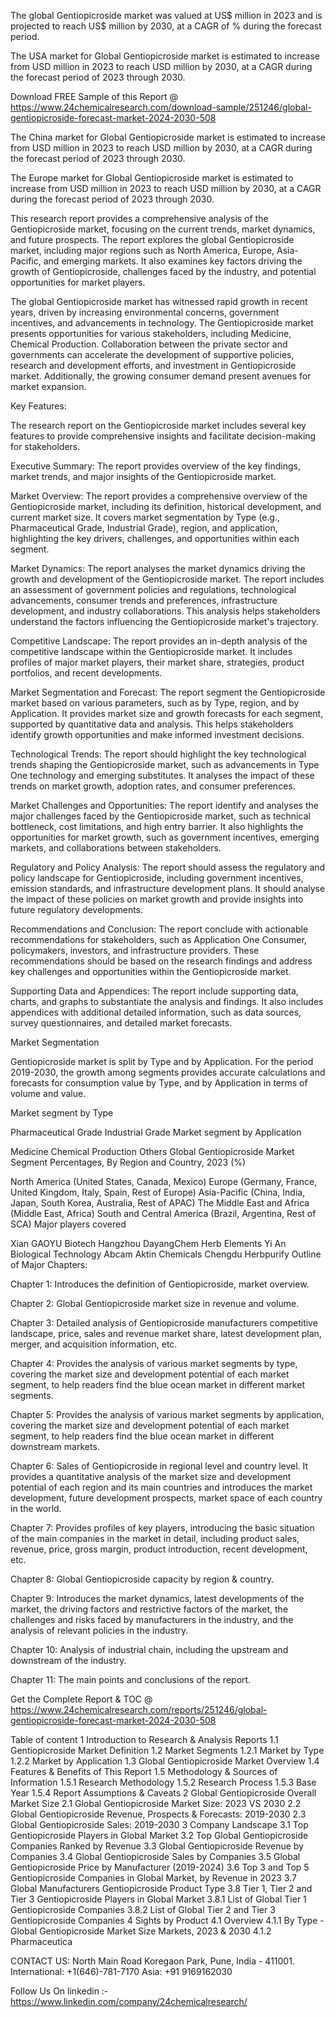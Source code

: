 The global Gentiopicroside market was valued at US$ million in 2023 and is projected to reach US$ million by 2030, at a CAGR of % during the forecast period.

The USA market for Global Gentiopicroside  market is estimated to increase from USD million in 2023 to reach USD million by 2030, at a CAGR during the forecast period of 2023 through 2030.

Download FREE Sample of this Report @ https://www.24chemicalresearch.com/download-sample/251246/global-gentiopicroside-forecast-market-2024-2030-508

The China market for Global Gentiopicroside market is estimated to increase from USD million in 2023 to reach USD million by 2030, at a CAGR during the forecast period of 2023 through 2030.

The Europe market for Global Gentiopicroside  market is estimated to increase from USD million in 2023 to reach USD million by 2030, at a CAGR during the forecast period of 2023 through 2030.

This research report provides a comprehensive analysis of the Gentiopicroside market, focusing on the current trends, market dynamics, and future prospects. The report explores the global Gentiopicroside market, including major regions such as North America, Europe, Asia-Pacific, and emerging markets. It also examines key factors driving the growth of Gentiopicroside, challenges faced by the industry, and potential opportunities for market players.

The global Gentiopicroside market has witnessed rapid growth in recent years, driven by increasing environmental concerns, government incentives, and advancements in technology. The Gentiopicroside market presents opportunities for various stakeholders, including Medicine, Chemical Production. Collaboration between the private sector and governments can accelerate the development of supportive policies, research and development efforts, and investment in Gentiopicroside market. Additionally, the growing consumer demand present avenues for market expansion.

Key Features:

The research report on the Gentiopicroside market includes several key features to provide comprehensive insights and facilitate decision-making for stakeholders.

Executive Summary: The report provides overview of the key findings, market trends, and major insights of the Gentiopicroside market.

Market Overview: The report provides a comprehensive overview of the Gentiopicroside market, including its definition, historical development, and current market size. It covers market segmentation by Type (e.g., Pharmaceutical Grade, Industrial Grade), region, and application, highlighting the key drivers, challenges, and opportunities within each segment.

Market Dynamics: The report analyses the market dynamics driving the growth and development of the Gentiopicroside market. The report includes an assessment of government policies and regulations, technological advancements, consumer trends and preferences, infrastructure development, and industry collaborations. This analysis helps stakeholders understand the factors influencing the Gentiopicroside market's trajectory.

Competitive Landscape: The report provides an in-depth analysis of the competitive landscape within the Gentiopicroside market. It includes profiles of major market players, their market share, strategies, product portfolios, and recent developments.

Market Segmentation and Forecast: The report segment the Gentiopicroside market based on various parameters, such as by Type, region, and by Application. It provides market size and growth forecasts for each segment, supported by quantitative data and analysis. This helps stakeholders identify growth opportunities and make informed investment decisions.

Technological Trends: The report should highlight the key technological trends shaping the Gentiopicroside market, such as advancements in Type One technology and emerging substitutes. It analyses the impact of these trends on market growth, adoption rates, and consumer preferences.

Market Challenges and Opportunities: The report identify and analyses the major challenges faced by the Gentiopicroside market, such as technical bottleneck, cost limitations, and high entry barrier. It also highlights the opportunities for market growth, such as government incentives, emerging markets, and collaborations between stakeholders.

Regulatory and Policy Analysis: The report should assess the regulatory and policy landscape for Gentiopicroside, including government incentives, emission standards, and infrastructure development plans. It should analyse the impact of these policies on market growth and provide insights into future regulatory developments.

Recommendations and Conclusion: The report conclude with actionable recommendations for stakeholders, such as Application One Consumer, policymakers, investors, and infrastructure providers. These recommendations should be based on the research findings and address key challenges and opportunities within the Gentiopicroside market.

Supporting Data and Appendices: The report include supporting data, charts, and graphs to substantiate the analysis and findings. It also includes appendices with additional detailed information, such as data sources, survey questionnaires, and detailed market forecasts.

Market Segmentation

Gentiopicroside market is split by Type and by Application. For the period 2019-2030, the growth among segments provides accurate calculations and forecasts for consumption value by Type, and by Application in terms of volume and value.

Market segment by Type

Pharmaceutical Grade
Industrial Grade
Market segment by Application

Medicine
Chemical Production
Others
Global Gentiopicroside Market Segment Percentages, By Region and Country, 2023 (%)

North America (United States, Canada, Mexico)
Europe (Germany, France, United Kingdom, Italy, Spain, Rest of Europe)
Asia-Pacific (China, India, Japan, South Korea, Australia, Rest of APAC)
The Middle East and Africa (Middle East, Africa)
South and Central America (Brazil, Argentina, Rest of SCA)
Major players covered

Xian GAOYU Biotech
Hangzhou DayangChem
Herb Elements
Yi An Biological Technology
Abcam
Aktin Chemicals
Chengdu Herbpurify
Outline of Major Chapters:

Chapter 1: Introduces the definition of Gentiopicroside, market overview.

Chapter 2: Global Gentiopicroside market size in revenue and volume.

Chapter 3: Detailed analysis of Gentiopicroside manufacturers competitive landscape, price, sales and revenue market share, latest development plan, merger, and acquisition information, etc.

Chapter 4: Provides the analysis of various market segments by type, covering the market size and development potential of each market segment, to help readers find the blue ocean market in different market segments.

Chapter 5: Provides the analysis of various market segments by application, covering the market size and development potential of each market segment, to help readers find the blue ocean market in different downstream markets.

Chapter 6: Sales of Gentiopicroside in regional level and country level. It provides a quantitative analysis of the market size and development potential of each region and its main countries and introduces the market development, future development prospects, market space of each country in the world.

Chapter 7: Provides profiles of key players, introducing the basic situation of the main companies in the market in detail, including product sales, revenue, price, gross margin, product introduction, recent development, etc.

Chapter 8: Global Gentiopicroside capacity by region & country.

Chapter 9: Introduces the market dynamics, latest developments of the market, the driving factors and restrictive factors of the market, the challenges and risks faced by manufacturers in the industry, and the analysis of relevant policies in the industry.

Chapter 10: Analysis of industrial chain, including the upstream and downstream of the industry.

Chapter 11: The main points and conclusions of the report.

Get the Complete Report & TOC @ https://www.24chemicalresearch.com/reports/251246/global-gentiopicroside-forecast-market-2024-2030-508

Table of content
1 Introduction to Research & Analysis Reports
1.1 Gentiopicroside Market Definition
1.2 Market Segments
1.2.1 Market by Type
1.2.2 Market by Application
1.3 Global Gentiopicroside Market Overview
1.4 Features & Benefits of This Report
1.5 Methodology & Sources of Information
1.5.1 Research Methodology
1.5.2 Research Process
1.5.3 Base Year
1.5.4 Report Assumptions & Caveats
2 Global Gentiopicroside Overall Market Size
2.1 Global Gentiopicroside Market Size: 2023 VS 2030
2.2 Global Gentiopicroside Revenue, Prospects & Forecasts: 2019-2030
2.3 Global Gentiopicroside Sales: 2019-2030
3 Company Landscape
3.1 Top Gentiopicroside Players in Global Market
3.2 Top Global Gentiopicroside Companies Ranked by Revenue
3.3 Global Gentiopicroside Revenue by Companies
3.4 Global Gentiopicroside Sales by Companies
3.5 Global Gentiopicroside Price by Manufacturer (2019-2024)
3.6 Top 3 and Top 5 Gentiopicroside Companies in Global Market, by Revenue in 2023
3.7 Global Manufacturers Gentiopicroside Product Type
3.8 Tier 1, Tier 2 and Tier 3 Gentiopicroside Players in Global Market
3.8.1 List of Global Tier 1 Gentiopicroside Companies
3.8.2 List of Global Tier 2 and Tier 3 Gentiopicroside Companies
4 Sights by Product
4.1 Overview
4.1.1 By Type - Global Gentiopicroside Market Size Markets, 2023 & 2030
4.1.2 Pharmaceutica

CONTACT US:
North Main Road Koregaon Park, Pune, India - 411001.
International: +1(646)-781-7170
Asia: +91 9169162030

Follow Us On linkedin :- https://www.linkedin.com/company/24chemicalresearch/
